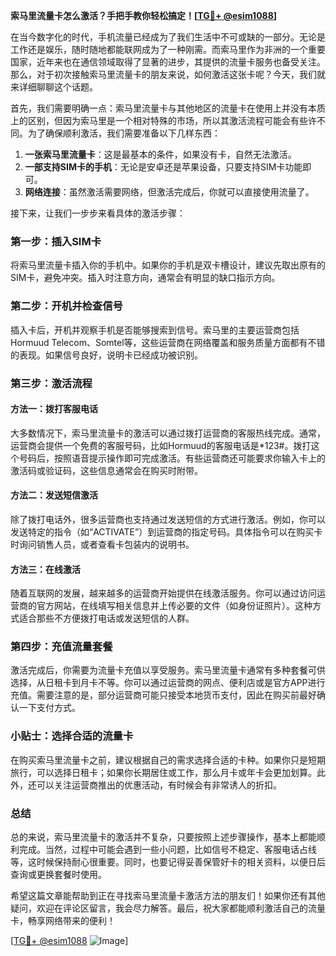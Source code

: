**索马里流量卡怎么激活？手把手教你轻松搞定！[[TG💪+ @esim1088](https://t.me/s/esim1088)]**

在当今数字化的时代，手机流量已经成为了我们生活中不可或缺的一部分。无论是工作还是娱乐，随时随地都能联网成为了一种刚需。而索马里作为非洲的一个重要国家，近年来也在通信领域取得了显著的进步，其提供的流量卡服务也备受关注。那么，对于初次接触索马里流量卡的朋友来说，如何激活这张卡呢？今天，我们就来详细聊聊这个话题。

首先，我们需要明确一点：索马里流量卡与其他地区的流量卡在使用上并没有本质上的区别，但因为索马里是一个相对特殊的市场，所以其激活流程可能会有些许不同。为了确保顺利激活，我们需要准备以下几样东西：

1. **一张索马里流量卡**：这是最基本的条件，如果没有卡，自然无法激活。
2. **一部支持SIM卡的手机**：无论是安卓还是苹果设备，只要支持SIM卡功能即可。
3. **网络连接**：虽然激活需要网络，但激活完成后，你就可以直接使用流量了。

接下来，让我们一步步来看具体的激活步骤：

### 第一步：插入SIM卡

将索马里流量卡插入你的手机中。如果你的手机是双卡槽设计，建议先取出原有的SIM卡，避免冲突。插入时注意方向，通常会有明显的缺口指示方向。

### 第二步：开机并检查信号

插入卡后，开机并观察手机是否能够搜索到信号。索马里的主要运营商包括Hormuud Telecom、Somtel等，这些运营商在网络覆盖和服务质量方面都有不错的表现。如果信号良好，说明卡已经成功被识别。

### 第三步：激活流程

#### 方法一：拨打客服电话

大多数情况下，索马里流量卡的激活可以通过拨打运营商的客服热线完成。通常，运营商会提供一个免费的客服号码，比如Hormuud的客服电话是*123#。拨打这个号码后，按照语音提示操作即可完成激活。有些运营商还可能要求你输入卡上的激活码或验证码，这些信息通常会在购买时附带。

#### 方法二：发送短信激活

除了拨打电话外，很多运营商也支持通过发送短信的方式进行激活。例如，你可以发送特定的指令（如“ACTIVATE”）到运营商的指定号码。具体指令可以在购买卡时询问销售人员，或者查看卡包装内的说明书。

#### 方法三：在线激活

随着互联网的发展，越来越多的运营商开始提供在线激活服务。你可以通过访问运营商的官方网站，在线填写相关信息并上传必要的文件（如身份证照片）。这种方式适合那些不方便拨打电话或发送短信的人群。

### 第四步：充值流量套餐

激活完成后，你需要为流量卡充值以享受服务。索马里流量卡通常有多种套餐可供选择，从日租卡到月卡不等。你可以通过运营商的网点、便利店或是官方APP进行充值。需要注意的是，部分运营商可能只接受本地货币支付，因此在购买前最好确认一下支付方式。

### 小贴士：选择合适的流量卡

在购买索马里流量卡之前，建议根据自己的需求选择合适的卡种。如果你只是短期旅行，可以选择日租卡；如果你长期居住或工作，那么月卡或年卡会更加划算。此外，还可以关注运营商推出的优惠活动，有时候会有非常诱人的折扣。

### 总结

总的来说，索马里流量卡的激活并不复杂，只要按照上述步骤操作，基本上都能顺利完成。当然，过程中可能会遇到一些小问题，比如信号不稳定、客服电话占线等，这时候保持耐心很重要。同时，也要记得妥善保管好卡的相关资料，以便日后查询或更换套餐时使用。

希望这篇文章能帮助到正在寻找索马里流量卡激活方法的朋友们！如果你还有其他疑问，欢迎在评论区留言，我会尽力解答。最后，祝大家都能顺利激活自己的流量卡，畅享网络带来的便利！

[[TG💪+ @esim1088](https://t.me/s/esim1088) ![Image](https://i.postimg.cc/4NQfJmqS/Snipaste-2025-05-13-00-14-12.png)]